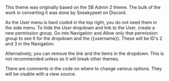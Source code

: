 This theme was originally based on the SB Admin 2 theme. 
The bulk of the work in converting it was done by Sneakypeet on Discord. 

As the User menu is hard coded in the top right, you do not need them in the side menu. 
To hide the User dropdown and link to the User, create a new permission group. Go into Navigation and Allow only that permission group to see it for the dropdown and the {{username}}.
These will be ID's 2 and 3 in the Navigation. 

Alternatively, you can remove the link and the items in the dropdown. This is not recommended unless as it will break other themes.

There are comments in the code on where to change various options. They will be visable with a view source.